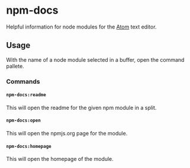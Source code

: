 # npm-docs

Helpful information for node modules for the [Atom](https://atom.io) text editor.

## Usage

With the name of a node module selected in a buffer, open the command pallete.

### Commands

#### `npm-docs:readme`

This will open the readme for the given npm module in a split.

#### `npm-docs:open`

This will open the npmjs.org page for the module.

#### `npm-docs:homepage`

This will open the homepage of the module.
